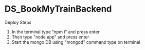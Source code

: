 # DS_BookMyTrainBackend

Deploy Steps

1. In the terminal type "npm i" and press enter
2. Then type "node app" and press enter
3. Start the mongo DB using "mongod" command type on terminal
